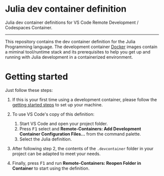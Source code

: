 # Julia dev container definition
Julia dev container definitions for VS Code Remote Development / Codespaces Container.

---

This repository contains the dev container definition for the Julia Programming language. The development container [Docker](https://www.docker.com) images contain a miminal tool/runtime stack and its prerequisites to help you get up and running with Julia development in a containerized environment.

# Getting started

Just follow these steps:

1. If this is your first time using a development container, please follow the [getting started steps](https://aka.ms/vscode-remote/containers/getting-started) to set up your machine.

2. To use VS Code's copy of this definition:
   1. Start VS Code and open your project folder.
   2. Press <kbd>F1</kbd> select and **Remote-Containers: Add Development Container Configuration Files...** from the command palette.
   3. Select the Julia definition.

3. After following step 2, the contents of the `.devcontainer` folder in your project can be adapted to meet your needs.

4. Finally, press <kbd>F1</kbd> and run **Remote-Containers: Reopen Folder in Container** to start using the definition.